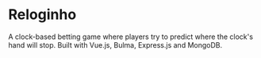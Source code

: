 # Reloginho
A clock-based betting game where players try to predict where the clock's hand will stop. Built with Vue.js, Bulma, Express.js and MongoDB.

